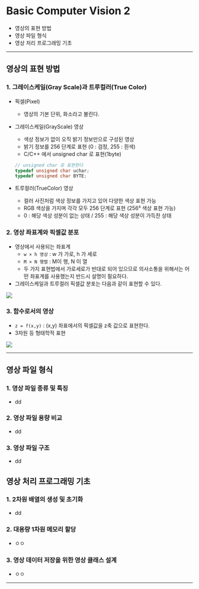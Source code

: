 # Basic Computer Vision 2
  - 영상의 표현 방법
  - 영상 파일 형식
  - 영상 처리 프로그래밍 기초

---

## 영상의 표현 방법
  ### 1. 그레이스케일(Gray Scale)과 트루컬러(True Color)
  - 픽셀(Pixel)
    - 영상의 기본 단위, 화소라고 불린다.
  - 그레이스케일(GrayScale) 영상
    - 색상 정보가 없이 오직 밝기 정보만으로 구성된 영상
    - 밝기 정보를 256 단계로 표현 (0 : 검정, 255 : 흰색)
    - C/C++ 에서 unsigned char 로 표현(1byte)

    ```cpp
    // unsigned char 로 표현한다
    typedef unsigned char uchar;
    typedef unsigned char BYTE;
    ```

  - 트루컬러(TrueColor) 영상
    - 컬러 사진처럼 색상 정보를 가지고 있어 다양한 색상 표현 가능
    - RGB 색상을 가지며 각각 모두 256 단계로 표현 (256³ 색상 표현 가능)
    - 0 : 해당 색상 성분이 없는 상태 / 255 : 해당 색상 성분이 가득찬 상태

  ### 2. 영상 좌표계와 픽셀값 분포
  - 영상에서 사용되는 좌표계
    - `w × h 영상` : w 가 가로, h 가 세로
    - `M × N 행렬` : M이 행, N 이 열
    - 두 가지 표현법에서 가로세로가 반대로 되어 있으므로 의사소통을 위해서는 어떤 좌표계를 사용했는지 반드시 설명이 필요하다.
  - 그레이스케일과 트루컬러 픽셀값 분포는 다음과 같이 표현할 수 있다.

  ![](https://github.com/Lee-KyungSeok/ComputerVision-Study/blob/master/Basic%20ComputerVision2/picture/csip.png)

  ### 3. 함수로서의 영상
  - `z = f(x,y)` : (x,y) 좌표에서의 픽셀값을 z축 값으로 표현한다.
  - 3차원 등 형태학적 표현

  ![](https://github.com/Lee-KyungSeok/ComputerVision-Study/blob/master/Basic%20ComputerVision2/picture/functionpx.png)

---

## 영상 파일 형식
  ### 1. 영상 파일 종류 및 특징
  - dd

  ### 2. 영상 파일 용량 비교
  - dd

  ### 3. 영상 파일 구조
  - dd

## 영상 처리 프로그래밍 기초
  ### 1. 2차원 배열의 생성 및 초기화
  - dd

  ### 2. 대용량 1차원 메모리 할당
  - ㅇㅇ

  ### 3. 영상 데이터 저장을 위한 영상 클래스 설계
  - ㅇㅇ
---

